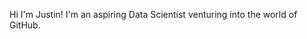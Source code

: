 Hi I'm Justin! I'm an aspiring Data Scientist venturing into the world of GitHub.

<!---
jstredacted/jstredacted is a ✨ special ✨ repository because its `README.md` (this file) appears on your GitHub profile.
You can click the Preview link to take a look at your changes.
--->
